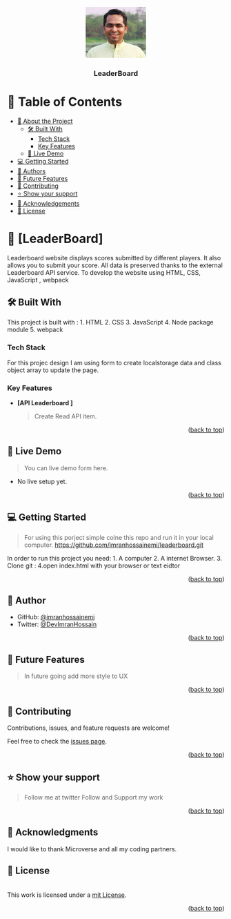 <a name="readme-top"></a>

<div align="center">
  <img src="5139.jpg" alt="logo" width="140"  height="auto" />
  <br/>

  <h3><b>LeaderBoard</b></h3>

</div>

<!-- TABLE OF CONTENTS -->

# 📗 Table of Contents

- [📖 About the Project](#about-project)
  - [🛠 Built With](#built-with)
    - [Tech Stack](#tech-stack)
    - [Key Features](#key-features)
  - [🚀 Live Demo](#live-demo)
- [💻 Getting Started](#getting-started)
- [👥 Authors](#authors)
- [🔭 Future Features](#future-features)
- [🤝 Contributing](#contributing)
- [⭐️ Show your support](#support)
- [🙏 Acknowledgements](#acknowledgements)
- [📝 License](#license)

<!-- PROJECT DESCRIPTION -->

# 📖 [LeaderBoard] <a name="about-project"></a>

Leaderboard website displays scores submitted by different players. It also allows you to submit your score. All data is preserved thanks to the external Leaderboard API service. To develop the website using HTML, CSS, JavaScript , webpack

## 🛠 Built With <a name="built-with"></a>

This project is built with : 1. HTML 2. CSS 3. JavaScript 4. Node package module 5. webpack

### Tech Stack <a name="tech-stack"></a>

For this projec design I am using form to create localstorage data and class object array to update the page.

<!--
<details>
  <summary>Client</summary>
  <ul>
    <li><a href="#">HTML CSS</a></li>
  </ul>
</details>
-->
<!--
<details>
  <summary>Server</summary>
  <ul>
    <li><a href="https://expressjs.com/">Express.js</a></li>
  </ul>
</details>
-->
<!--
<details>
<summary>Database</summary>
  <ul>
    <li><a href="https://www.postgresql.org/">PostgreSQL</a></li>
  </ul>
</details>
-->
<!-- Features -->

### Key Features <a name="key-features"></a>

- **[API Leaderboard ]**
  > Create Read API item.
  <!--
  - **[key_feature_2]**
  - **[key_feature_3]** -->

<p align="right">(<a href="#readme-top">back to top</a>)</p>

<!-- LIVE DEMO -->

## 🚀 Live Demo <a name="live-demo"></a>

> You can live demo form here.

- No live setup yet.

<p align="right">(<a href="#readme-top">back to top</a>)</p>

<!-- GETTING STARTED -->

## 💻 Getting Started <a name="getting-started"></a>

> For using this porject simple colne this repo and run it in your local computer.
> https://github.com/imranhossainemi/leaderboard.git

In order to run this project you need: 1. A computer 2. A internet Browser. 3. Clone git :
4.open index.html with your browser or text eidtor

<p align="right">(<a href="#readme-top">back to top</a>)</p>

<!-- AUTHORS -->

## 👤 Author <a name="authors"></a>

- GitHub: [@imranhossainemi](https://github.com/imranhossainemi)
- Twitter: [@DevImranHossain](https://twitter.com/DevImranHossain)

<p align="right">(<a href="#readme-top">back to top</a>)</p>

<!-- FUTURE FEATURES -->

## 🔭 Future Features <a name="future-features"></a>

> In future going add more style to UX

<p align="right">(<a href="#readme-top">back to top</a>)</p>

<!-- CONTRIBUTING -->

## 🤝 Contributing <a name="contributing"></a>

Contributions, issues, and feature requests are welcome!

Feel free to check the [issues page](../../issues/).

<p align="right">(<a href="#readme-top">back to top</a>)</p>

<!-- SUPPORT -->

## ⭐️ Show your support <a name="support"></a>

> Follow me at twitter
> Follow and Support my work

<p align="right">(<a href="#readme-top">back to top</a>)</p>

<!-- ACKNOWLEDGEMENTS -->

## 🙏 Acknowledgments <a name="acknowledgements"></a>

I would like to thank Microverse and all my coding partners.
</a>

<!-- LICENSE -->

## 📝 License <a name="license"></a>

</a><br />This work is licensed under a <a rel="license" href="./LICENSE">mit License</a>.

<p align="right">(<a href="#readme-top">back to top</a>)</p>
